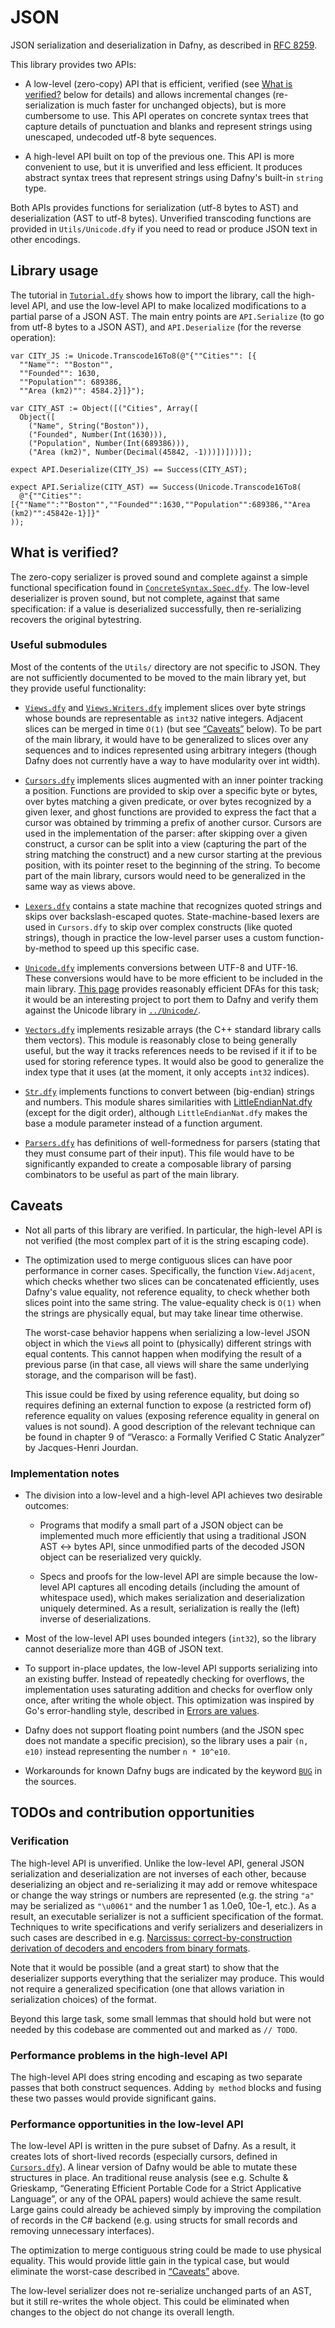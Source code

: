 # JSON

JSON serialization and deserialization in Dafny, as described in [RFC 8259](https://datatracker.ietf.org/doc/html/rfc8259).

This library provides two APIs:

- A low-level (zero-copy) API that is efficient, verified (see [What is verified?](#what-is-verified) below for details) and allows incremental changes (re-serialization is much faster for unchanged objects), but is more cumbersome to use.  This API operates on concrete syntax trees that capture details of punctuation and blanks and represent strings using unescaped, undecoded utf-8 byte sequences.

- A high-level API built on top of the previous one.  This API is more convenient to use, but it is unverified and less efficient. It produces abstract syntax trees that represent strings using Dafny's built-in `string` type.

Both APIs provides functions for serialization (utf-8 bytes to AST) and deserialization (AST to utf-8 bytes).  Unverified transcoding functions are provided in `Utils/Unicode.dfy` if you need to read or produce JSON text in other encodings.

## Library usage

The tutorial in [`Tutorial.dfy`](Tutorial.dfy) shows how to import the library, call the high-level API, and use the low-level API to make localized modifications to a partial parse of a JSON AST.  The main entry points are `API.Serialize` (to go from utf-8 bytes to a JSON AST), and `API.Deserialize` (for the reverse operation):

```dafny
var CITY_JS := Unicode.Transcode16To8(@"{""Cities"": [{
  ""Name"": ""Boston"",
  ""Founded"": 1630,
  ""Population"": 689386,
  ""Area (km2)"": 4584.2}]}");

var CITY_AST := Object([("Cities", Array([
  Object([
    ("Name", String("Boston")),
    ("Founded", Number(Int(1630))),
    ("Population", Number(Int(689386))),
    ("Area (km2)", Number(Decimal(45842, -1)))])]))]);

expect API.Deserialize(CITY_JS) == Success(CITY_AST);

expect API.Serialize(CITY_AST) == Success(Unicode.Transcode16To8(
  @"{""Cities"":[{""Name"":""Boston"",""Founded"":1630,""Population"":689386,""Area (km2)"":45842e-1}]}"
));
```

## What is verified?

The zero-copy serializer is proved sound and complete against a simple functional specification found in [`ConcreteSyntax.Spec.dfy`](./ConcreteSyntax.Spec.dfy).  The low-level deserializer is proven sound, but not complete, against that same specification: if a value is deserialized successfully, then re-serializing recovers the original bytestring.

### Useful submodules

Most of the contents of the `Utils/` directory are not specific to JSON.  They are not sufficiently documented to be moved to the main library yet, but they provide useful functionality:

- [`Views.dfy`](Utils/Views.dfy) and [`Views.Writers.dfy`](Utils/Views.Writers.dfy) implement slices over byte strings whose bounds are representable as `int32` native integers.  Adjacent slices can be merged in time `O(1)` (but see [“Caveats”](#caveats) below).  To be part of the main library, it would have to be generalized to slices over any sequences and to indices represented using arbitrary integers (though Dafny does not currently have a way to have modularity over int width).

- [`Cursors.dfy`](Utils/Cursors.dfy) implements slices augmented with an inner pointer tracking a position.  Functions are provided to skip over a specific byte or bytes, over bytes matching a given predicate, or over bytes recognized by a given lexer, and ghost functions are provided to express the fact that a cursor was obtained by trimming a prefix of another cursor.  Cursors are used in the implementation of the parser: after skipping over a given construct, a cursor can be split into a view (capturing the part of the string matching the construct) and a new cursor starting at the previous position, with its pointer reset to the beginning of the string.  To become part of the main library, cursors would need to be generalized in the same way as views above.

- [`Lexers.dfy`](Utils/Lexers.dfy) contains a state machine that recognizes quoted strings and skips over backslash-escaped quotes.  State-machine-based lexers are used in `Cursors.dfy` to skip over complex constructs (like quoted strings), though in practice the low-level parser uses a custom function-by-method to speed up this specific case.

- [`Unicode.dfy`](Utils/Unicode.dfy) implements conversions between UTF-8 and UTF-16.  These conversions would have to be more efficient to be included in the main library. [This page](http://bjoern.hoehrmann.de/utf-8/decoder/dfa/) provides reasonably efficient DFAs for this task; it would be an interesting project to port them to Dafny and verify them against the Unicode library in [`../Unicode/`](../Unicode/).

- [`Vectors.dfy`](Utils/Vectors.dfy) implements resizable arrays (the C++ standard library calls them vectors).  This module is reasonably close to being generally useful, but the way it tracks references needs to be revised if it if to be used for storing reference types.  It would also be good to generalize the index type that it uses (at the moment, it only accepts `int32` indices).

- [`Str.dfy`](Utils/Str.dfy) implements functions to convert between (big-endian) strings and numbers.  This module shares similarities with [LittleEndianNat.dfy](../Collections/Sequences/LittleEndianNat.dfy) (except for the digit order), although `LittleEndianNat.dfy` makes the base a module parameter instead of a function argument.

- [`Parsers.dfy`](Utils/Parsers.dfy) has definitions of well-formedness for parsers (stating that they must consume part of their input).  This file would have to be significantly expanded to create a composable library of parsing combinators to be useful as part of the main library.

## Caveats

- Not all parts of this library are verified.  In particular, the high-level API is not verified (the most complex part of it is the string escaping code).

- The optimization used to merge contiguous slices can have poor performance in corner cases.  Specifically, the function `View.Adjacent`, which checks whether two slices can be concatenated efficiently, uses Dafny's value equality, not reference equality, to check whether both slices point into the same string.  The value-equality check is `O(1)` when the strings are physically equal, but may take linear time otherwise.

  The worst-case behavior happens when serializing a low-level JSON object in which the `View`s all point to (physically) different strings with equal contents.  This cannot happen when modifying the result of a previous parse (in that case, all views will share the same underlying storage, and the comparison will be fast).

  This issue could be fixed by using reference equality, but doing so requires defining an external function to expose (a restricted form of) reference equality on values (exposing reference equality in general on values is not sound).  A good description of the relevant technique can be found in chapter 9 of “Verasco: a Formally Verified C Static Analyzer” by Jacques-Henri Jourdan.

### Implementation notes

- The division into a low-level and a high-level API achieves two desirable outcomes:

  - Programs that modify a small part of a JSON object can be implemented much more efficiently that using a traditional JSON AST ↔ bytes API, since unmodified parts of the decoded JSON object can be reserialized very quickly.

  - Specs and proofs for the low-level API are simple because the low-level API captures all encoding details (including the amount of whitespace used), which makes serialization and deserialization uniquely determined.  As a result, serialization is really the (left) inverse of deserializations.

- Most of the low-level API uses bounded integers (`int32`), so the library cannot deserialize more than 4GB of JSON text.

- To support in-place updates, the low-level API supports serializing into an existing buffer.  Instead of repeatedly checking for overflows, the implementation uses saturating addition and checks for overflow only once, after writing the whole object.  This optimization was inspired by Go's error-handling style, described in [Errors are values](https://go.dev/blog/errors-are-values).

- Dafny does not support floating point numbers (and the JSON spec does not mandate a specific precision), so the library uses a pair `(n, e10)` instead representing the number `n * 10^e10`.

- Workarounds for known Dafny bugs are indicated by the keyword [`BUG`](https://github.com/dafny-lang/libraries/search?q=BUG) in the sources.

## TODOs and contribution opportunities

### Verification

The high-level API is unverified.  Unlike the low-level API, general JSON serialization and deserialization are not inverses of each other, because deserializing an object and re-serializing it may add or remove whitespace or change the way strings or numbers are represented (e.g. the string `"a"` may be serialized as `"\u0061"` and the number 1 as 1.0e0, 10e-1, etc.).  As a result, an executable serializer is not a sufficient specification of the format.  Techniques to write specifications and verify serializers and deserializers in such cases are described in e.g. [Narcissus: correct-by-construction derivation of decoders and encoders from binary formats](https://dl.acm.org/doi/abs/10.1145/3341686).

Note that it would be possible (and a great start) to show that the deserializer supports everything that the serializer may produce.  This would not require a generalized specification (one that allows variation in serialization choices) of the format.

Beyond this large task, some small lemmas that should hold but were not needed by this codebase are commented out and marked as `// TODO`.

### Performance problems in the high-level API

The high-level API does string encoding and escaping as two separate passes that both construct sequences.  Adding `by method` blocks and fusing these two passes would provide significant gains.

### Performance opportunities in the low-level API

The low-level API is written in the pure subset of Dafny.  As a result, it creates lots of short-lived records (especially cursors, defined in [`Cursors.dfy`](Utils/Cursors.dfy)).  A linear version of Dafny would be able to mutate these structures in place.  An traditional reuse analysis (see e.g. Schulte & Grieskamp, “Generating Efficient Portable Code for a Strict Applicative Language”, or any of the OPAL papers) would achieve the same result.  Large gains could already be achieved simply by improving the compilation of records in the C# backend (e.g. using structs for small records and removing unnecessary interfaces).

The optimization to merge contiguous string could be made to use physical equality.  This would provide little gain in the typical case, but would eliminate the worst-case described in [“Caveats”](#caveats) above.

The low-level serializer does not re-serialize unchanged parts of an AST, but it still re-writes the whole object.  This could be eliminated when changes to the object do not change its overall length.
